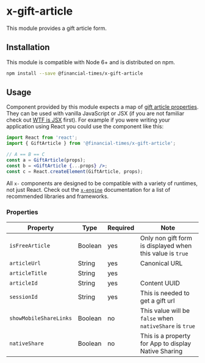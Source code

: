 # x-gift-article

This module provides a gift article form.

## Installation

This module is compatible with Node 6+ and is distributed on npm.

```bash
npm install --save @financial-times/x-gift-article
```

[engine]: https://github.com/Financial-Times/x-dash/tree/master/packages/x-engine

## Usage

Component provided by this module expects a map of [gift article properties](#properties). They can be used with vanilla JavaScript or JSX (if you are not familiar check out [WTF is JSX][jsx-wtf] first). For example if you were writing your application using React you could use the component like this:

```jsx
import React from 'react';
import { GiftArticle } from '@financial-times/x-gift-article';

// A == B == C
const a = GiftArticle(props);
const b = <GiftArticle {...props} />;
const c = React.createElement(GiftArticle, props);
```

All `x-` components are designed to be compatible with a variety of runtimes, not just React. Check out the [`x-engine`][engine] documentation for a list of recommended libraries and frameworks.

[jsx-wtf]: https://jasonformat.com/wtf-is-jsx/

### Properties

Property                  | Type    | Required | Note
--------------------------|---------|----------|----
`isFreeArticle`           | Boolean | yes      | Only non gift form is displayed when this value is `true`
`articleUrl`              | String  | yes      | Canonical URL
`articleTitle`            | String  | yes      |
`articleId`               | String  | yes      | Content UUID
`sessionId`               | String  | yes      | This is needed to get a gift url
`showMobileShareLinks`    | Boolean | no       | This value will be `false` when `nativeShare` is `true`
`nativeShare`             | Boolean | no       | This is a property for App to display Native Sharing
